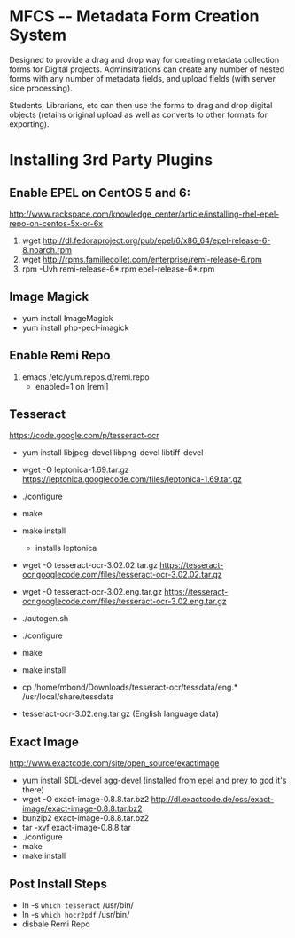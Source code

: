 
# MFCS -- Metadata Form Creation System

Designed to provide a drag and drop way for creating metadata collection forms for Digital projects. Adminsitrations can create any number of nested forms with any number of metadata fields, and upload fields (with server side processing). 

Students, Librarians, etc can then use the forms to drag and drop digital objects (retains original upload as well as converts to other formats for exporting). 

# Installing 3rd Party Plugins

## Enable EPEL on CentOS 5 and 6: 

http://www.rackspace.com/knowledge_center/article/installing-rhel-epel-repo-on-centos-5x-or-6x

1. wget http://dl.fedoraproject.org/pub/epel/6/x86_64/epel-release-6-8.noarch.rpm
1. wget http://rpms.famillecollet.com/enterprise/remi-release-6.rpm
1. rpm -Uvh remi-release-6*.rpm epel-release-6*.rpm

## Image Magick

* yum install ImageMagick
* yum install php-pecl-imagick

## Enable Remi Repo

1. emacs /etc/yum.repos.d/remi.repo
	* enabled=1 on [remi]

## Tesseract 

https://code.google.com/p/tesseract-ocr

* yum install libjpeg-devel libpng-devel libtiff-devel

* wget -O leptonica-1.69.tar.gz https://leptonica.googlecode.com/files/leptonica-1.69.tar.gz
* ./configure
* make
* make install
	* installs leptonica 

* wget -O tesseract-ocr-3.02.02.tar.gz https://tesseract-ocr.googlecode.com/files/tesseract-ocr-3.02.02.tar.gz
* wget -O tesseract-ocr-3.02.eng.tar.gz https://tesseract-ocr.googlecode.com/files/tesseract-ocr-3.02.eng.tar.gz
* ./autogen.sh
* ./configure
* make
* make install
* cp /home/mbond/Downloads/tesseract-ocr/tessdata/eng.* /usr/local/share/tessdata


* tesseract-ocr-3.02.eng.tar.gz (English language data)


## Exact Image

http://www.exactcode.com/site/open_source/exactimage

* yum install SDL-devel agg-devel (installed from epel and prey to god it's there)
* wget -O exact-image-0.8.8.tar.bz2 http://dl.exactcode.de/oss/exact-image/exact-image-0.8.8.tar.bz2
* bunzip2 exact-image-0.8.8.tar.bz2
* tar -xvf exact-image-0.8.8.tar
* ./configure
* make
* make install

## Post Install Steps

* ln -s `which tesseract` /usr/bin/
* ln -s `which hocr2pdf` /usr/bin/
* disbale Remi Repo